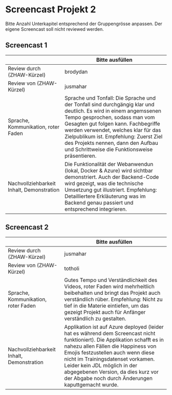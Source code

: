 ﻿# Screencast Projekt 2

Bitte Anzahl Unterkapitel entsprechend der Gruppengrösse anpassen. Der eigene Screencast soll nicht reviewed werden.

## Screencast 1

|       | Bitte ausfüllen |
|-------|-----------------|
| Review durch (ZHAW-Kürzel) |   brodydan       |
| Review von (ZHAW-Kürzel) |     jusmahar       |
| Sprache, Kommunikation, roter Faden | Sprache und Tonfall: Die Sprache und der Tonfall sind durchgängig klar und deutlich. Es wird in einem angemssenen Tempo gesprochen, sodass man vom Gesagten gut folgen kann. Fachbegriffe werden verwendet, welches klar für das Zielpublikum ist. Empfehlung: Zuerst Ziel des Projekts nennen, dann den Aufbau und Schrittweise die Funktionsweise präsentieren. |
| Nachvollziehbarkeit Inhalt, Demonstration | Die Funktionalität der Webanwendun (lokal, Docker & Azure) wird sichtbar demonstriert. Auch der Backend-Code wird gezeigt, was die technische Umsetzung gut illustriert. Empfehlung: Detailliertere Erkläuterung was im Backend genau passiert und entsprechend integrieren. |

## Screencast 2

|       | Bitte ausfüllen |
|-------|-----------------|
| Review durch (ZHAW-Kürzel) |    jusmahar        |
| Review von (ZHAW-Kürzel) |     totholi       |
| Sprache, Kommunikation, roter Faden | Gutes Tempo und Verständlichkeit des Videos, roter Faden wird mehrheitlich beibehalten und bringt das Projekt auch verständlich rüber. Empfehlung: Nicht zu tief in die Materie eintiefen, um das gezeigt Projekt auch für Anfänger verständlich zu gestalten. |
| Nachvollziehbarkeit Inhalt, Demonstration | Applikation ist auf Azure deployed (leider hat es während dem Screencast nicht funktioniert). Die Applikation schafft es in nahezu allen Fällen die Happiness von Emojis festzustellen auch wenn diese nicht im Trainingsdatenset vorkamen. Leider kein JDL möglich in der abgegebenen Version, da dies kurz vor der Abgabe noch durch Änderungen kaputtgemacht wurde. |
